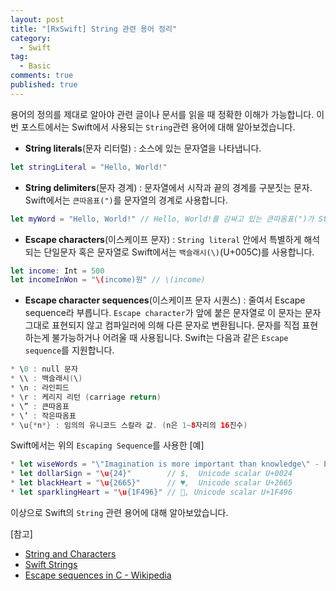 ```yaml
---
layout: post
title: "[RxSwift] String 관련 용어 정리"
category: 
  - Swift
tag:
  - Basic
comments: true
published: true
---
```


용어의 정의를 제대로 알아야 관련 글이나 문서를 읽을 때 정확한 이해가 가능합니다. 
이번 포스트에서는 Swift에서 사용되는 `String`관련 용어에 대해 알아보겠습니다.

* **String literals**(문자 리터럴) : 소스에 있는 문자열을 나타냅니다.

```swift
let stringLiteral = "Hello, World!"	
```

* **String delimiters**(문자 경계) : 문자열에서 시작과 끝의 경계를 구분짓는 문자. Swift에서는 `큰따옴표(")`를 문자열의 경계로 사용합니다.

```swift
let myWord = "Hello, World!" // Hello, World!를 감싸고 있는 큰따옴표(")가 String delimiter 입니다.
```
* **Escape characters**(이스케이프 문자) : `String literal` 안에서 특별하게 해석되는 단일문자 혹은 문자열로 Swift에서는 `백슬래시(\)`(U+005C)를 사용합니다.

```swift
let income: Int = 500
let incomeInWon = "\(income)원" // \(income)
```

* **Escape character sequences**(이스케이프 문자 시퀀스) : 줄여서 Escape sequence라 부릅니다. `Escape character`가 앞에 붙은 문자열로 이 문자는 문자 그대로 표현되지 않고 컴파일러에 의해 다른 문자로 변환됩니다. 문자를 직접 표현하는게 불가능하거나 어려울 때 사용됩니다.
Swift는 다음과 같은 `Escape sequence`를 지원합니다.

```swift
* \0 : null 문자
* \\ : 백슬래시(\)
* \n : 라인피드
* \r : 케리지 리턴 (carriage return)
* \” : 큰따옴표
* \’ : 작은따옴표
* \u{*n*} : 임의의 유니코드 스칼라 값. (n은 1~8자리의 16진수)
```
Swift에서는 위의 `Escaping Sequence`를 사용한 [예]

```swift
* let wiseWords = "\"Imagination is more important than knowledge\" - Einstein"
* let dollarSign = "\u{24}"        // $,  Unicode scalar U+0024
* let blackHeart = "\u{2665}"      // ♥,  Unicode scalar U+2665
* let sparklingHeart = "\u{1F496}" // 💖, Unicode scalar U+1F496
```
이상으로 Swift의 `String` 관련 용어에 대해 알아보았습니다.

[참고]

* [String and Characters](https://docs.swift.org/swift-book/LanguageGuide/StringsAndCharacters.html)
* [Swift Strings](https://www.codingexplorer.com/swift-strings/)
* [Escape sequences in C - Wikipedia](https://en.wikipedia.org/wiki/Escape_sequences_in_C)